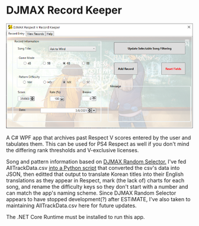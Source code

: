 # DJMAX Record Keeper
![Add record preview](images/preview_main.png)

A C# WPF app that archives past Respect V scores entered by the user and tabulates them.
This can be used for PS4 Respect as well if you don't mind the differing rank thresholds and V-exclusive licenses.

Song and pattern information based on [DJMAX Random Selector.](https://github.com/wowvv0w/DJMAX_Random_Selector)
I've fed AllTrackData.csv [into a Python script](https://github.com/hishigami/DJMAX-Record-Keeper/blob/master/bool_tracks.py) that converted the csv's data into JSON, then editted that output to translate Korean titles into their English translations as they appear in Respect, mark (the lack of) charts for each song, and rename the difficulty keys so they don't start with a number and can match the app's naming scheme.
Since DJMAX Random Selector appears to have stopped development(?) after ESTiMATE, I've also taken to maintaining AllTrackData.csv here for future updates.

The .NET Core Runtime must be installed to run this app.
